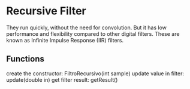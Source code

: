 # Recursive Filter

They run quickly, without the need for convolution. But it has low performance and flexibility compared to other digital filters. These are known as Infinite Impulse Response (IIR) filters.

## Functions

create the constructor: FiltroRecursivo(int sample)
update value in filter: update(double in)
get filter result:      getResult()	
